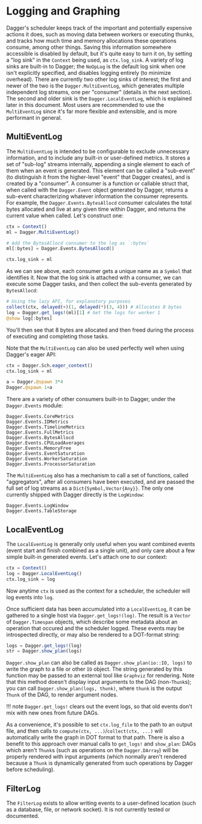 # Logging and Graphing

Dagger's scheduler keeps track of the important and potentially expensive
actions it does, such as moving data between workers or executing thunks, and
tracks how much time and memory allocations these operations consume, among
other things. Saving this information somewhere accessible is disabled by
default, but it's quite easy to turn it on, by setting a "log sink" in the
`Context` being used, as `ctx.log_sink`. A variety of log sinks are built-in to
Dagger; the `NoOpLog` is the default log sink when one isn't explicitly
specified, and disables logging entirely (to minimize overhead). There are
currently two other log sinks of interest; the first and newer of the two is
the `Dagger.MultiEventLog`, which generates multiple independent log streams,
one per "consumer" (details in the next section). The second and older sink is
the `Dagger.LocalEventLog`, which is explained later in this document. Most
users are recommended to use the `MultiEventLog` since it's far more flexible
and extensible, and is more performant in general.

## MultiEventLog

The `MultiEventLog` is intended to be configurable to exclude unnecessary
information, and to include any built-in or user-defined metrics. It stores a
set of "sub-log" streams internally, appending a single element to each of them
when an event is generated. This element can be called a "sub-event" (to
distinguish it from the higher-level "event" that Dagger creates), and is
created by a "consumer". A consumer is a function or callable struct that, when
called with the `Dagger.Event` object generated by Dagger, returns a sub-event
characterizing whatever information the consumer represents. For example, the
`Dagger.Events.BytesAllocd` consumer calculates the total bytes allocated and
live at any given time within Dagger, and returns the current value when
called. Let's construct one:

```julia
ctx = Context()
ml = Dagger.MultiEventLog()

# Add the BytesAllocd consumer to the log as `:bytes`
ml[:bytes] = Dagger.Events.BytesAllocd()

ctx.log_sink = ml
```

As we can see above, each consumer gets a unique name as a `Symbol` that
identifies it. Now that the log sink is attached with a consumer, we can
execute some Dagger tasks, and then collect the sub-events generated by
`BytesAllocd`:

```julia
# Using the lazy API, for explanatory purposes
collect(ctx, delayed(+)(1, delayed(*)(3, 4))) # Allocates 8 bytes
log = Dagger.get_logs!(ml)[1] # Get the logs for worker 1
@show log[:bytes]
```

You'll then see that 8 bytes are allocated and then freed during the process of
executing and completing those tasks.

Note that the `MultiEventLog` can also be used perfectly well when using
Dagger's eager API:

```julia
ctx = Dagger.Sch.eager_context()
ctx.log_sink = ml

a = Dagger.@spawn 3*4
Dagger.@spawn 1+a
```

There are a variety of other consumers built-in to Dagger, under the
`Dagger.Events` module:

```@docs
Dagger.Events.CoreMetrics
Dagger.Events.IDMetrics
Dagger.Events.TimelineMetrics
Dagger.Events.FullMetrics
Dagger.Events.BytesAllocd
Dagger.Events.CPULoadAverages
Dagger.Events.MemoryFree
Dagger.Events.EventSaturation
Dagger.Events.WorkerSaturation
Dagger.Events.ProcessorSaturation
```

The `MultiEventLog` also has a mechanism to call a set of functions, called
"aggregators", after all consumers have been executed, and are passed the full
set of log streams as a `Dict{Symbol,Vector{Any}}`. The only one currently
shipped with Dagger directly is the `LogWindow`:

```@docs
Dagger.Events.LogWindow
Dagger.Events.TableStorage
```

## LocalEventLog

The `LocalEventLog` is generally only useful when you want combined events
(event start and finish combined as a single unit), and only care about a few
simple built-in generated events. Let's attach one to our context:

```julia
ctx = Context()
log = Dagger.LocalEventLog()
ctx.log_sink = log
```

Now anytime `ctx` is used as the context for a scheduler, the scheduler will
log events into `log`.

Once sufficient data has been accumulated into a `LocalEventLog`, it can be
gathered to a single host via `Dagger.get_logs!(log)`. The result is a
`Vector` of `Dagger.Timespan` objects, which describe some metadata about an
operation that occured and the scheduler logged. These events may be
introspected directly, or may also be rendered to a DOT-format string:

```julia
logs = Dagger.get_logs!(log)
str = Dagger.show_plan(logs)
```

`Dagger.show_plan` can also be called as `Dagger.show_plan(io::IO, logs)` to
write the graph to a file or other `IO` object. The string generated by this
function may be passed to an external tool like `Graphviz` for rendering. Note
that this method doesn't display input arguments to the DAG (non-`Thunk`s);
you can call `Dagger.show_plan(logs, thunk)`, where `thunk` is the output
`Thunk` of the DAG, to render argument nodes.

!!! note
    `Dagger.get_logs!` clears out the event logs, so that old events don't mix
    with new ones from future DAGs.

As a convenience, it's possible to set `ctx.log_file` to the path to an output
file, and then calls to `compute(ctx, ...)`/`collect(ctx, ...)` will
automatically write the graph in DOT format to that path. There is also a
benefit to this approach over manual calls to `get_logs!` and `show_plan`: DAGs
which aren't `Thunk`s (such as operations on the `Dagger.DArray`) will be
properly rendered with input arguments (which normally aren't rendered because
a `Thunk` is dynamically generated from such operations by Dagger before
scheduling).

## FilterLog

The `FilterLog` exists to allow writing events to a user-defined location (such
as a database, file, or network socket). It is not currently tested or
documented.
